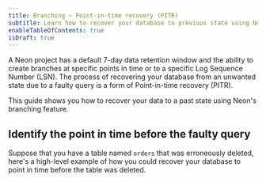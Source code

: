 ```yaml
---
title: Branching — Point-in-time recovery (PITR)
subtitle: Learn how to recover your database to previous state using Neon's database branching feature
enableTableOfContents: true
isDraft: true
---
```


A Neon project has a default 7-day data retention window and the ability to create branches at specific points in time or to a specific Log Sequence Number (LSN). The process of recovering your database from an unwanted state due to a faulty query is a form of Point-in-time recovery (PITR).

This guide shows you how to recover your data to a past state using Neon's branching feature.

## Identify the point in time before the faulty query

Suppose that you have a table named `orders` that was erroneously deleted, here's a high-level example of how you could recover your database to point in time before the table was deleted.